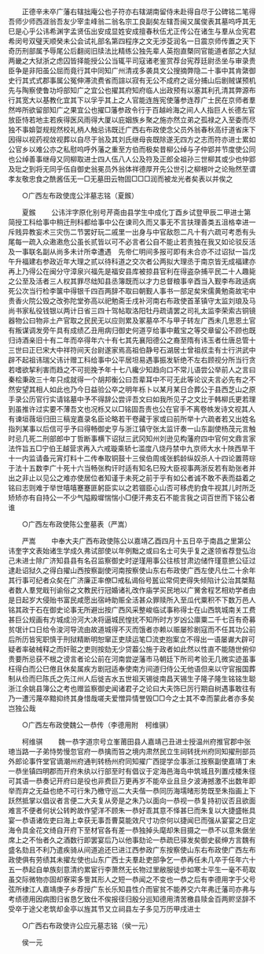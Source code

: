 <!-- { "loadSidebar": true } -->
　　正德辛未卒广藩右辖拙庵公也子符亦右辖湖南留侍未赴得自尽于公碑铭二笔得吾师少师西涯翁吾友少宰圭峰翁二翁名宗工良副矣左辖吾闽又属俊表其墓呜呼其无巳是心乎公讳希渊字孟贤伍出安成显姓安成擅春秋伍尤正传公在诸生与羣从佥宪君希闵号双璧天顺癸未公会试礼部名第四程序之文无涉芟润名一日震京师传置之天下奇历刑部属予辱尾公后翻阅旧牍法比精练公独先辈人英抱直槩同官能道者部之大狱两畿之大狱浙之虑囚皆择能授公公当辄平司寇诸老鉴赏荐台宪荐廷尉丞坐与审录贵臣争是非阳虽公屈而竟行其中同知广州清戎多袭具文公搜摘弊隐二十事中其肯綮御史行其式式郡事属公冤伸滞流费省而諠以寂有无公不成府之谣分捕山后剧贼谋预机先与陶察使鲁功埒部知广之宜公也擢其府知府临人出政预有以塞其利孔清其弊源布行其宽大以基教化宜其下以孚乎其上之人官能连旌宪使藩参连荐广士民在京师者羣然哗所欲留部知广之果宜公也擢□藩参政令行于百越岭海之间人人指巨人长德左官放臣恃若地主若疾得医风雨得大厦以庇姻族乡聚之施亦然立弟之孤禄之入至委而尽独不事媕娿规规然校礼柄人触忌讳既迁广西右布政使念父员外翁春秋高纡道省床下因得以视药视敛视葬以自尽于翁及其刘氏继母丧既除遂无四方之志而符亦进士累如公官乡以难公亦之私慰呜呼外藩之重至方伯而极矣昔柳公绰与子仲郢并节度使公同也公绰善事继母又同柳取进士四人伍八人公及符及正郎全祖孙三世柳其或少也仲郢及玭之到将无同乎伍自御史翁冕员外翁体祥德厚开先公世引之柳根叶之论殆然至谓孝友敬忠食之酰酱伍无一□无墓田云物固□□□润而被龙光者矣表以并俟之 

　　○广西左布政使庞公泮墓志铭（夏鍭） 

　　夏鍭 
　　公讳泮字原化别号芹斋由县学生中成化丁酉乡试登甲辰二甲进士第简授工科给事中稍迁刑科都给事中公在谏司久而又事无不言扶理善类五沮格幸进一斥贱异教妄术三灾伤二节罢好玩二戚里一出身与中官敌怨二凡十有六疏可考悉有头尾每一疏入众遫遫危公虽长贰皆以可不必言者公自不能止若责独在我又如论驳反活及一事联名副从尚多未计所幸遭遇　先帝仁明间多报可即有未合亦不过诏狱一旨戊午升福建右参政近年大理之贰以待科道之交次者公两拟大理丞于南京皆无成福建亦再上乃得公在闽分守漳泉兴福先是福安县库被掠县官利在得盗杂捕平民二十人趣毙之公至及活者三人权其罪尽绌知县丞簿既而以才力总督粮事辛酉当入觐李布政适病死公次当行检李箧中得银千四百两辞不取曰朝觐人事书一部足矣宋儒黄勉斋故宅中贵香火院公毁之改弥陀堂弥高以祀勉斋壬戌补河南右布政使首革镇守太监刘琅及马尚书家私役钱银以两计日省三四十驾帖取洛阳牡丹疏请罢之司礼太监李荣索古铜镜器物公曰物非土产官取之民民无以应则累及冢墓卒不与甲子转左广西未几思恩土官有叛谋调发旁午具有成绩乙丑用病归御史何道亨给事中戴宝之等交章留公不顾也既归诗酒亲旧十有二年而卒得年六十有七其先襄阳德公之裔至隋有讳玉者仕唐总管十三世曰正巳宋大中祥符间天台尉遂家焉高祖伯静号石湖居士曾祖叔圭有士行洪武中辟不起祖讳瑞父讳计赠工科给事中公平居坦易遇事振发斩绝不左右顾视分所当行贪若嗜欲挈利害而趋之不可扼挽予年十七八纔少知趋向口不常儿语尝公举前人之言曰秦桧秉政三十年只成就得一个胡邦衡公曰吾辈耳中不可无此等论议夫言必先有之不然安望其相人如此也乃今日益验公卒之明年栎卜以某月某日合葬公于县西芝山之原手录公历官行实请铭墓中予不得辞公尝评吾文曰如我所见子之文比于韩柳氏更若理到虽推许过实要不薄吾文也况栎又以□铭固吾责也公在官手不离卷帙发诗文视其人有谏垣薇垣归田三稿宠嘉录名臣论略若干卷藏于家或曰前所举十六疏者若又出姓名指列某事以后信可乎予曰得畅御史亨与浙江镇守张太监讦奏一山东副使杨茂元言触时忌几死二刑部郎中丁哲断事横下诏狱三武冈知州刘逊见构藩府四中官何文鼎言家法忤旨五□宁伯王越营求再入六戒璇乘轿七滥度八烧丹禁中九京师大水十陜西旱干十一内监请备元宵灯料十二传奉取铜鼓十三侯伯周彧张鹤龄纵奴杀人十四论置蒋琮于法十五数李广十死十六当畅张构讦时适有知名巳殁大臣视事两浙反若有助张者并出之非止以见公之难亦使居位者知谨于未死之前于乎有如公者诚不敢不表而益着之铭曰志则难于举世嘻嘻蹇蹇匪躬臣实以之若锢臣心山否可移虎豹食牛视其儿时所乏矫矫亦有自持公一不少气隘殿墀惴惴小□便汗弗支石不能言我之词百世而下铭公者谁 

　　○广西左布政使陈公奎墓表（严嵩） 

　　严嵩 
　　中奉大夫广西布政使陈公以嘉靖乙酉四月十五日卒于南昌之里第公讳奎字文表始诸生学成久弗试部使以年例黜之或曰名士可失乎复之遂领省荐登弘治己未进士除广济知县县有名召监察御史时逆瑾用事公往核甘肃边储忤瑾意摭公征过逮赴诏狱久之得白擢山西按察副使河南按察使山东右布政使广西左使凡仕二十余年其行事可纪者众矣在广济廉正率僚□戒私谒俗号嚚讼常伺吏得失倾陷计公治其桀黠者数人羣党戢刊谕俗之文教民行冠婚诸礼改作庙学买民地以广黉舍程艺相劝学者由是日起岁大侵贻书富民咸愿出宿峙助赈全活甚众罪赎所入至瓜代粟积不下数万邑人铭其政于石在御史论事无所避出按广西风采整峻临试事称得士在山西筑城南关工费甚巨公规画有方城成汾河大决将逼城民惶扰不知所时方岁凶公廪粟二千七百有奇募贫氓计口日给令浚河导流由故道城得不灭而饿者亦赖以赈屡殄剧寇而不任其功公前后所历皆宪职慎于刑狱精断明恕窜正吏牍运笔□流吏抱案立不得出一语屡谳大辟可疑者率破械释之而奸赃之吏则按劾无少贷葢公施于政者如此然以性直不能随世俯仰贵要所忌获不根之谤言者论公前在河南尝逆藩市马朝廷下所司考验无几微实迹虽事枉得白而公巳倦且休矣属疾方剧冠适奉使南方间道归侍公无他语但来以守官报国葬制从俭而巳陈氏之先江州人后徙吉水五世祖天锡徙南昌天锡生子隆子隆生铭铭生聪浙江余姚县簿公之考也赠监察御史闻诸君子之论曰大夫饰巳厉行期自树遇事敢往有乃一遭污蔑卒黯抑终其身惜哉嗟夫爱憎异情誉毁□□今之士其不幸而蒙此者亦多矣岂独公哉 

　　○广西左布政使魏公一恭传（李德用附　柯维骐） 

　　柯维骐 
　　魏一恭字道宗号立峯莆田县人嘉靖己丑进士授温州府推官郡中张璁当路一子弟恃势慢忽官府一恭擒而笞之境内肃然民立生祠转抚州府同知擢刑部员外郎论事忤堂官谪潮州府通判转杨州府同知擢广西提学佥事浙江按察副使嘉靖丁未一恭坐镇四明郡而开府朱纨以行部至时有倡议于定海邑海岛中筑城且列置戍楼朱径可其语一恭奏记开府曰是役也非费巨万更再岁不能卒业且旦夕波涛撼激不出数年即举而弃之无益也绝不可行朱乃檄守巡二大夫偕一恭同历海壖暏形势既至朱指画上下跃然抵掌以倡议者言便二大夫复从旁是之朱乃以面向一恭视一恭复持初议否且欲面难言不便者何状公转盻故作望洋不顾朱一恭好乖其意不怿甚巳而朱复以大捷盛帐具宴一恭语诸佐吏曰海上幸获无事吾曹莫能效尺寸功奈何以捷闻巳而强从宴宴之日定海令具金花文绮自开府下至材官各有差一恭独掉头麾却朱目摄之一恭不以意朱倨坐席上之不怡者久之酒数行即罢宴后乃以他事劾论一恭疏巳驿发矣御史裴绅方言魏有盛名劾且不利乃遣疾骑从间道追还巳进江西参政广东按察使山东右布政使广西左布政使俱有劳绩其未擢左使也山东广西士夫羣赴吏部争乞一恭再任未几卒于任年六十五一恭起自单族刻意清约累宦行李萧然无长物过里敝服徒步如寒士平生一毫不苟取虽交际微物亦固却寮寀多訾其形人之短一恭闻之不变也一恭之后有李德用字于父号弦所棣江人嘉靖庚子乡荐授广东长乐知县性介而宦贫不能养交六年弗迁藩司亦弗与考绩德用因病图归省恳乞致仕不俟报径归殷分巡知德用清苦檄县赎金百两赆坚辞不受卒于途父老筑却金亭以旌其节又立祠县左子多见万历甲戌进士 

　　○广西右布政使许公应元墓志铭（侯一元） 

　　侯一元 
